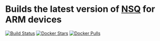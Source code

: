 # Builds the latest version of [NSQ](https://github.com/nsqio/nsq) for ARM devices

[![Build Status](https://travis-ci.org/r3r57/NSQ-For-ARM.dockerimagebuilder.svg?branch=master)](https://travis-ci.org/r3r57/NSQ-For-ARM.dockerimagebuilder)
[![Docker Stars](https://img.shields.io/docker/stars/r3r57/nsq-for-arm.svg)](https://hub.docker.com/r/r3r57/nsq-for-arm/)
[![Docker Pulls](https://img.shields.io/docker/pulls/r3r57/nsq-for-arm.svg)](https://hub.docker.com/r/r3r57/nsq-for-arm/)